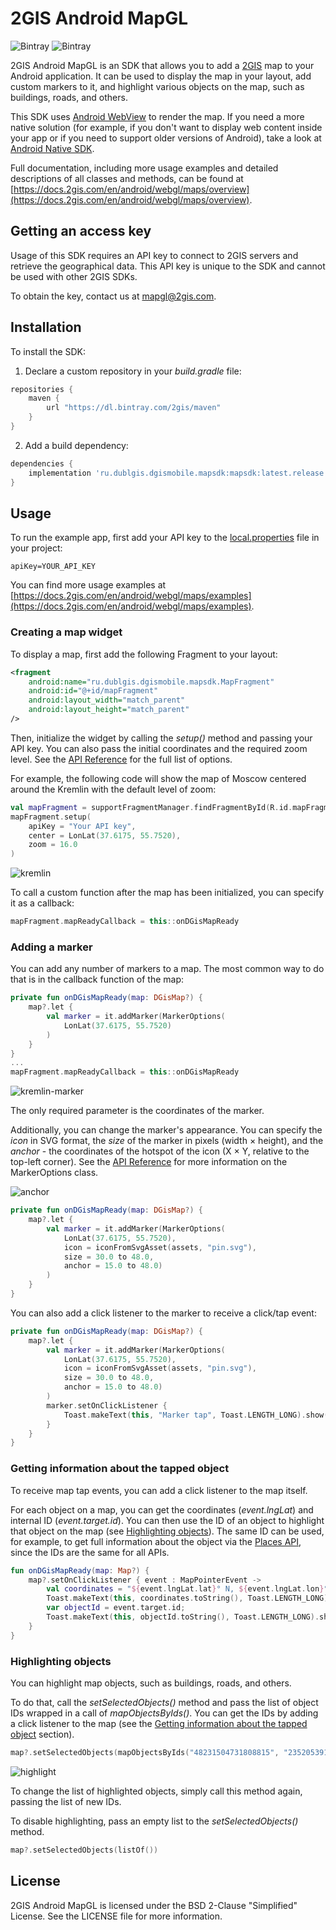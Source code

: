 # 2GIS Android MapGL

![Bintray](https://img.shields.io/bintray/v/2gis/maven/mapgl) ![Bintray](https://img.shields.io/bintray/dt/2gis/maven/mapgl)

2GIS Android MapGL is an SDK that allows you to add a [2GIS](https://2gis.ae/) map to your Android application. It can be used to display the map in your layout, add custom markers to it, and highlight various objects on the map, such as buildings, roads, and others.

This SDK uses [Android WebView](https://developer.android.com/reference/android/webkit/WebView) to render the map. If you need a more native solution (for example, if you don't want to display web content inside your app or if you need to support older versions of Android), take a look at [Android Native SDK](https://docs.2gis.com/en/android/native/maps/overview).

Full documentation, including more usage examples and detailed descriptions of all classes and methods, can be found at [https://docs.2gis.com/en/android/webgl/maps/overview](https://docs.2gis.com/en/android/webgl/maps/overview).


## Getting an access key

Usage of this SDK requires an API key to connect to 2GIS servers and retrieve the geographical data. This API key is unique to the SDK and cannot be used with other 2GIS SDKs.

To obtain the key, contact us at [mapgl@2gis.com](mailto:mapgl@2gis.com).


## Installation

To install the SDK:

1. Declare a custom repository in your _build.gradle_ file:

```gradle
repositories {
    maven {
        url "https://dl.bintray.com/2gis/maven"
    }
}
```

2. Add a build dependency:

```gradle
dependencies {
    implementation 'ru.dublgis.dgismobile.mapsdk:mapsdk:latest.release'
}
```


## Usage

To run the example app, first add your API key to the [local.properties](https://developer.android.com/studio/build#properties-files) file in your project:

```
apiKey=YOUR_API_KEY
```

You can find more usage examples at [https://docs.2gis.com/en/android/webgl/maps/examples](https://docs.2gis.com/en/android/webgl/maps/examples).


### Creating a map widget

To display a map, first add the following Fragment to your layout:

```xml
<fragment
    android:name="ru.dublgis.dgismobile.mapsdk.MapFragment"
    android:id="@+id/mapFragment"
    android:layout_width="match_parent"
    android:layout_height="match_parent"
/>
```

Then, initialize the widget by calling the _setup()_ method and passing your API key. You can also pass the initial coordinates and the required zoom level. See the [API Reference](https://docs.2gis.com/en/android/webgl/maps/reference/MapFragment) for the full list of options.

For example, the following code will show the map of Moscow centered around the Kremlin with the default level of zoom:

```kotlin
val mapFragment = supportFragmentManager.findFragmentById(R.id.mapFragment) as MapFragment
mapFragment.setup(
    apiKey = "Your API key",
    center = LonLat(37.6175, 55.7520),
    zoom = 16.0
)
```

![kremlin](https://user-images.githubusercontent.com/57934605/89265464-f33e6580-d64d-11ea-89eb-b4ee20f1dbb3.png)

To call a custom function after the map has been initialized, you can specify it as a callback:

```kotlin
mapFragment.mapReadyCallback = this::onDGisMapReady
```


### Adding a marker

You can add any number of markers to a map. The most common way to do that is in the callback function of the map:

```kotlin
private fun onDGisMapReady(map: DGisMap?) {
    map?.let {
        val marker = it.addMarker(MarkerOptions(
            LonLat(37.6175, 55.7520)
        )
    }
}
...
mapFragment.mapReadyCallback = this::onDGisMapReady
```

![kremlin-marker](https://user-images.githubusercontent.com/57934605/89265704-4e705800-d64e-11ea-9c9e-1db831dcf34e.png)

The only required parameter is the coordinates of the marker.

Additionally, you can change the marker's appearance. You can specify the _icon_ in SVG format, the _size_ of the marker in pixels (width × height), and the _anchor_ - the coordinates of the hotspot of the icon (X × Y, relative to the top-left corner). See the [API Reference](https://docs.2gis.com/en/android/webgl/maps/reference/MarkerOptions) for more information on the MarkerOptions class.

![anchor](https://user-images.githubusercontent.com/57934605/89265659-40223c00-d64e-11ea-9b66-4525dfb94329.png)

```kotlin  
private fun onDGisMapReady(map: DGisMap?) {
    map?.let {
        val marker = it.addMarker(MarkerOptions(
            LonLat(37.6175, 55.7520),
            icon = iconFromSvgAsset(assets, "pin.svg"),
            size = 30.0 to 48.0,
            anchor = 15.0 to 48.0)
        )
    }
}
```

You can also add a click listener to the marker to receive a click/tap event:

```kotlin
private fun onDGisMapReady(map: DGisMap?) {
    map?.let {
        val marker = it.addMarker(MarkerOptions(
            LonLat(37.6175, 55.7520),
            icon = iconFromSvgAsset(assets, "pin.svg"),
            size = 30.0 to 48.0,
            anchor = 15.0 to 48.0)
        )
        marker.setOnClickListener {
            Toast.makeText(this, "Marker tap", Toast.LENGTH_LONG).show()
        }
    }
}
```


### Getting information about the tapped object

To receive map tap events, you can add a click listener to the map itself.

For each object on a map, you can get the coordinates (_event.lngLat_) and internal ID (_event.target.id_). You can then use the ID of an object to highlight that object on the map (see [Highlighting objects](#highlighting-objects)). The same ID can be used, for example, to get full information about the object via the [Places API](https://docs.2gis.com/en/api/search/places/overview), since the IDs are the same for all APIs.

```kotlin
fun onDGisMapReady(map: Map?) {
    map?.setOnClickListener { event : MapPointerEvent ->
        val coordinates = "${event.lngLat.lat}° N, ${event.lngLat.lon}° E";
        Toast.makeText(this, coordinates.toString(), Toast.LENGTH_LONG).show();
        var objectId = event.target.id;
        Toast.makeText(this, objectId.toString(), Toast.LENGTH_LONG).show();
    }
}
```


### Highlighting objects

You can highlight map objects, such as buildings, roads, and others.

To do that, call the _setSelectedObjects()_ method and pass the list of object IDs wrapped in a call of _mapObjectsByIds()_. You can get the IDs by adding a click listener to the map (see the [Getting information about the tapped object](#getting-information-about-the-tapped-object) section).

```kotlin
map?.setSelectedObjects(mapObjectsByIds("48231504731808815", "23520539192555249"))
```

![highlight](https://user-images.githubusercontent.com/57934605/89265712-53cda280-d64e-11ea-98af-763d12105f96.gif)

To change the list of highlighted objects, simply call this method again, passing the list of new IDs.

To disable highlighting, pass an empty list to the _setSelectedObjects()_ method.

```kotlin
map?.setSelectedObjects(listOf())
```


## License

2GIS Android MapGL is licensed under the BSD 2-Clause "Simplified" License. See the LICENSE file for more information.
